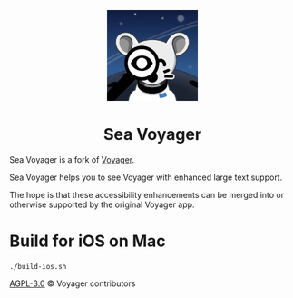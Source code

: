 <p align="center">
    <img    width="160" 
            height="160" 
            src="./public/logo.png" 
            alt="Sea Voyager logo" >
</p>

<h1 align="center"/>Sea Voyager</h1>

Sea Voyager is a fork of [Voyager](https://github.com/aeharding/voyager).

Sea Voyager helps you to see Voyager with
enhanced large text support.

The hope is that these accessibility enhancements can be
merged into or otherwise supported by the original
Voyager app.

# Build for iOS on Mac

```
./build-ios.sh
```

[AGPL-3.0](./LICENSE) &copy; Voyager contributors

